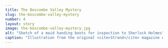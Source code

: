```yaml
---
title: The Boscombe Valley Mystery
slug: the-boscombe-valley-mystery
number: 4
layout: story
image: the-boscombe-valley-mystery.jpg
alt: "Sketch of a maid handing boots for inspection to Sherlock Holmes"
caption: "Illustration from the original <cite>Strand</cite> magazine edition, Sidney Paget, 1891"
---
```

